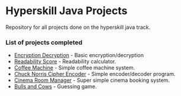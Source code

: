 # Hyperskill Java Projects
Repository for all projects done on the hyperskill java track.

### List of projects completed

- [Encryption Decryption] - Basic encryption/decryption
- [Readability Score] - Readability calculator.
- [Coffee Machine] - Simple coffee machine system.
- [Chuck Norris Cipher Encoder] - Simple encoder/decoder program.
- [Cinema Room Manager] - Super simple cinema booking system.
- [Bulls and Cows] - Guessing game.

[Encryption Decryption]: https://github.com/tknops/hyperskill/tree/main/Encryption%20Decryption
[Chuck Norris Cipher Encoder]: https://github.com/tknops/hyperskill/tree/main/Chuck%20Norris%20Cipher%20Encoder
[Readability Score]: https://github.com/tknops/hyperskill/tree/main/Readability%20Score
[Coffee Machine]: https://github.com/tknops/hyperskill/tree/main/Coffee%20Machine
[Bulls and Cows]: https://github.com/tknops/hyperskill/tree/main/Bulls%20and%20Cows
[Cinema Room Manager]: https://github.com/tknops/hyperskill/tree/main/Cinema%20Room%20Manager
